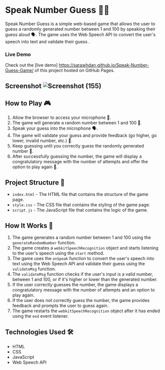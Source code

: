 # Speak Number Guess 🔢🎤

Speak Number Guess is a simple web-based game that allows the user to guess a randomly generated number between 1 and 100 by speaking their guess aloud 🗣️. The game uses the Web Speech API to convert the user's speech into text and validate their guess .

### Live Demo

Check out the [live demo] https://sarawhdan.github.io/Speak-Number-Guess-Game/ of this project hosted on GitHub Pages.

## Screenshot ![Screenshot (155)](https://user-images.githubusercontent.com/109487290/222561319-13553c08-09f3-464b-9dfe-d12d5c035549.png)



## How to Play 🎮

1. Allow the browser to access your microphone 🎤.
2. The game will generate a random number between 1 and 100 🔢.
3. Speak your guess into the microphone 🗣️.
4. The game will validate your guess and provide feedback (go higher, go lower, invalid number, etc.) 🧐.
5. Keep guessing until you correctly guess the randomly generated number 🤞.
6. After successfully guessing the number, the game will display a congratulatory message with the number of attempts and offer the option to play again 🎉.

## Project Structure 📂

- `index.html` - The HTML file that contains the structure of the game page.
- `style.css` - The CSS file that contains the styling of the game page.
- `script.js` - The JavaScript file that contains the logic of the game.

## How It Works 🔧

1. The game generates a random number between 1 and 100 using the `generateRandomNumber` function.
2. The game creates a `webkitSpeechRecognition` object and starts listening to the user's speech using the `start` method.
3. The game uses the `onSpeak` function to convert the user's speech into text using the Web Speech API and validate their guess using the `validateMsg` function.
4. The `validateMsg` function checks if the user's input is a valid number, between 1 and 100, or if it's higher or lower than the generated number.
5. If the user correctly guesses the number, the game displays a congratulatory message with the number of attempts and an option to play again.
6. If the user does not correctly guess the number, the game provides feedback and prompts the user to guess again.
7. The game restarts the `webkitSpeechRecognition` object after it has ended using the `end` event listener.

## Technologies Used 🛠️

- HTML
- CSS
- JavaScript
- Web Speech API

